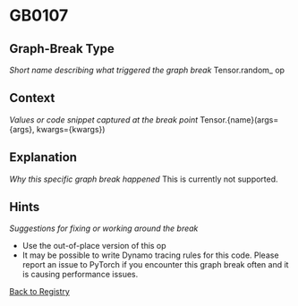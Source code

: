 # GB0107

## Graph-Break Type
*Short name describing what triggered the graph break*
Tensor.random_ op

## Context
*Values or code snippet captured at the break point*
Tensor.{name}(args={args}, kwargs={kwargs})

## Explanation
*Why this specific graph break happened*
This is currently not supported.

## Hints
*Suggestions for fixing or working around the break*
- Use the out-of-place version of this op
- It may be possible to write Dynamo tracing rules for this code. Please report an issue to PyTorch if you encounter this graph break often and it is causing performance issues.



[Back to Registry](../index.md)
